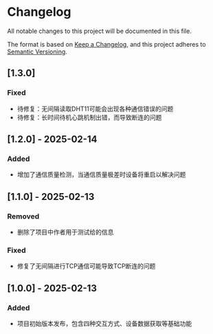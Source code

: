 # Changelog

All notable changes to this project will be documented in this file.

The format is based on [Keep a Changelog](https://keepachangelog.com/en/1.0.0/),
and this project adheres to [Semantic Versioning](https://semver.org/spec/v2.0.0.html).

## [1.3.0]
### Fixed
- 待修复：无间隔读取DHT11可能会出现各种通信错误的问题
- 待修复：长时间待机心跳机制出错，而导致断连的问题

## [1.2.0] - 2025-02-14
### Added
- 增加了通信质量检测，当通信质量极差时设备将重启以解决问题

## [1.1.0] - 2025-02-13
### Removed
- 删除了项目中作者用于测试给的信息

### Fixed
- 修复了无间隔进行TCP通信可能导致TCP断连的问题


## [1.0.0] - 2025-02-13
### Added
- 项目初始版本发布，包含四种交互方式、设备数据获取等基础功能
